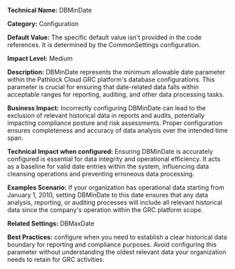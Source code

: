 **Technical Name:** DBMinDate

**Category:** Configuration

**Default Value:** The specific default value isn't provided in the code references. It is determined by the CommonSettings configuration.

**Impact Level:** Medium

**Description:** DBMinDate represents the minimum allowable date parameter within the Pathlock Cloud GRC platform's database configurations. This parameter is crucial for ensuring that date-related data falls within acceptable ranges for reporting, auditing, and other data processing tasks.

**Business Impact:** Incorrectly configuring DBMinDate can lead to the exclusion of relevant historical data in reports and audits, potentially impacting compliance posture and risk assessments. Proper configuration ensures completeness and accuracy of data analysis over the intended time span.

**Technical Impact when configured:** Ensuring DBMinDate is accurately configured is essential for data integrity and operational efficiency. It acts as a baseline for valid date entries within the system, influencing data cleansing operations and preventing erroneous data processing.

**Examples Scenario:** If your organization has operational data starting from January 1, 2010, setting DBMinDate to this date ensures that any data analysis, reporting, or auditing processes will include all relevant historical data since the company's operation within the GRC platform scope.

**Related Settings:** DBMaxDate

**Best Practices:** configure when you need to establish a clear historical data boundary for reporting and compliance purposes. Avoid configuring this parameter without understanding the oldest relevant data your organization needs to retain for GRC activities.